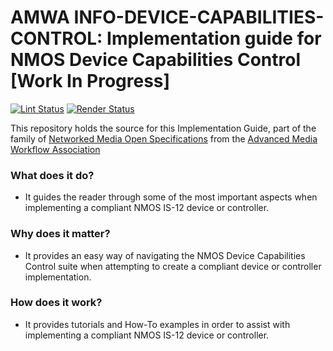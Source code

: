 # AMWA INFO-DEVICE-CAPABILITIES-CONTROL: Implementation guide for NMOS Device Capabilities Control \[Work In Progress\]

[![Lint Status](https://github.com/AMWA-TV/info-device-capabilities-control/workflows/Lint/badge.svg)](https://github.com/AMWA-TV/info-device-capabilities-control/actions?query=workflow%3ALint)
[![Render Status](https://github.com/AMWA-TV/info-device-capabilities-control/workflows/Render/badge.svg)](https://github.com/AMWA-TV/info-device-capabilities-control/actions?query=workflow%3ARender)

This repository holds the source for this Implementation Guide, part of the family of [Networked Media Open Specifications](https://specs.amwa.tv/nmos) from the [Advanced Media Workflow Association](https://amwa.tv)

<!-- INTRO-START -->

### What does it do?

- It guides the reader through some of the most important aspects when implementing a compliant NMOS IS-12 device or controller.

### Why does it matter?

- It provides an easy way of navigating the NMOS Device Capabilities Control suite when attempting to create a compliant device or controller implementation.

### How does it work?

- It provides tutorials and How-To examples in order to assist with implementing a compliant NMOS IS-12 device or controller.

<!-- INTRO-END -->
